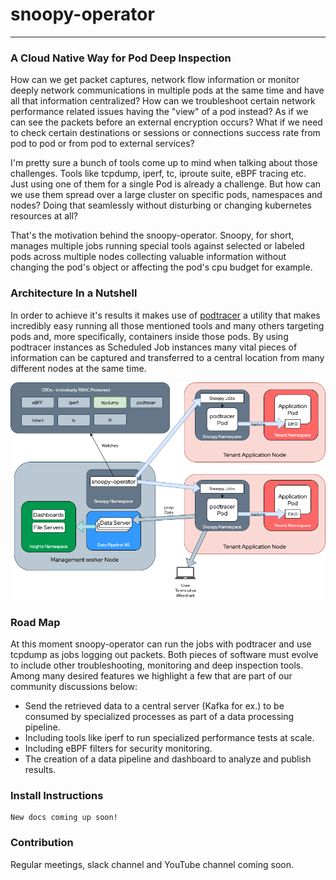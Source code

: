 # snoopy-operator

---

### A Cloud Native Way for Pod Deep Inspection

How can we get packet captures, network flow information or monitor deeply network communications in multiple pods at the same time and have all that information centralized? How can we troubleshoot certain network performance related issues having the "view" of a pod instead? As if we can see the packets before an external encryption occurs? What if we need to check certain destinations or sessions or connections success rate from pod to pod or from pod to external services?

I'm pretty sure a bunch of tools come up to mind when talking about those challenges. Tools like tcpdump, iperf, tc, iproute suite, eBPF tracing etc. Just using one of them for a single Pod is already a challenge. But how can we use them spread over a large cluster on specific pods, namespaces and nodes? Doing that seamlessly without disturbing or changing kubernetes resources at all?

That's the motivation behind the snoopy-operator. Snoopy, for short, manages multiple jobs running special tools against selected or labeled pods across multiple nodes collecting valuable information without changing the pod's object or affecting the pod's cpu budget for example.

### Architecture In a Nutshell

In order to achieve it's results it makes use of [podtracer](https://github.com/fennec-project/podtracer) a utility that makes incredibly easy running all those mentioned tools and many others targeting pods and, more specifically, containers inside those pods. By using podtracer instances as Scheduled Job instances many vital pieces of information can be captured and transferred to a central location from many different nodes at the same time.

<img src='docs/img/snoopy-operator.png'></img>

### Road Map

At this moment snoopy-operator can run the jobs with podtracer and use tcpdump as jobs logging out packets. Both pieces of software must evolve to include other troubleshooting, monitoring and deep inspection tools. Among many desired features we highlight a few that are part of our community discussions below:

- Send the retrieved data to a central server (Kafka for ex.) to be consumed by specialized processes as part of a data processing pipeline.
- Including tools like iperf to run specialized performance tests at scale.
- Including eBPF filters for security monitoring.
- The creation of a data pipeline and dashboard to analyze and publish results.

### Install Instructions

    New docs coming up soon!

### Contribution

Regular meetings, slack channel and YouTube channel coming soon.


